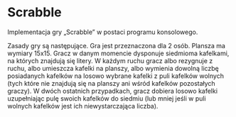 # Scrabble
Implementacja gry „Scrabble” w postaci programu konsolowego.

Zasady gry są następujące. Gra jest przeznaczona dla 2 osób. Plansza ma wymiary 15x15. Gracz w danym 
momencie dysponuje siedmioma kafelkami, na których znajdują się litery. 
W każdym ruchu gracz albo rezygnuje z ruchu, albo umieszcza kafelki na planszy, albo wymienia
dowolną liczbę posiadanych kafelków na losowo wybrane kafelki z puli kafelków wolnych (tych które
nie znajdują się na planszy ani wśród kafelków pozostałych graczy). W dwóch ostatnich przypadkach,
gracz dobiera losowo kafelki uzupełniając pulę swoich kafelków do siedmiu (lub mniej jeśli w puli
wolnych kafelków jest ich niewystarczająca liczba).
